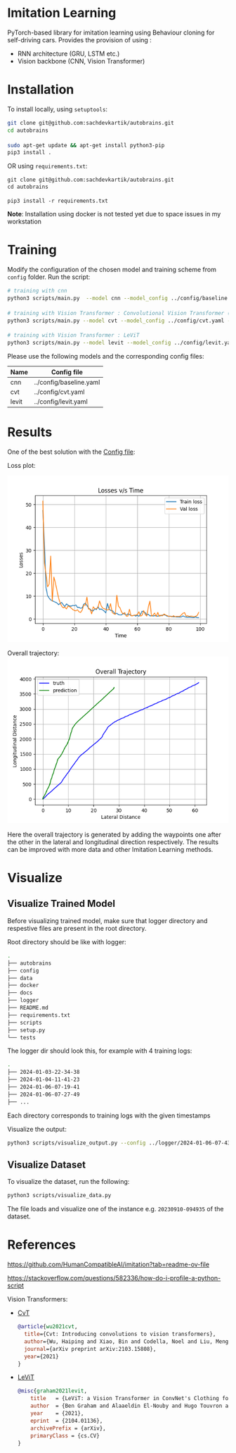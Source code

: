 # __Imitation Learning__
  
PyTorch-based library for imitation learning using Behaviour cloning for self-driving cars. Provides the provision of using :
    
- RNN architecture (GRU, LSTM etc.)
- Vision backbone (CNN, Vision Transformer)

# __Installation__
To install locally, using  ```setuptools```:
```bash
git clone git@github.com:sachdevkartik/autobrains.git
cd autobrains

sudo apt-get update && apt-get install python3-pip
pip3 install .
```
OR using  ```requirements.txt```:

```
git clone git@github.com:sachdevkartik/autobrains.git
cd autobrains

pip3 install -r requirements.txt
```

**Note**: Installation using docker is not tested yet due to space issues in my workstation

# __Training__

Modify the configuration of the chosen model and training scheme from ```config``` folder. Run the script:

```bash
# training with cnn
python3 scripts/main.py  --model cnn --model_config ../config/baseline.yaml --common_config ../config/common.yaml

# training with Vision Transformer : Convolutional Vision Transformer (CvT)
python3 scripts/main.py --model cvt --model_config ../config/cvt.yaml --common_config ../config/common.yaml

# training with Vision Transformer : LeViT
python3 scripts/main.py --model levit --model_config ../config/levit.yaml --common_config ../config/common.yaml
```

Please use the following models and the corresponding config files:

| Name          | Config file | 
| ------------- | --- | 
| cnn      | ../config/baseline.yaml  | 
| cvt    | ../config/cvt.yaml  | 
| levit   | ../config/levit.yaml  | 

# __Results__
One of the best solution with the [Config file](/docs/sample_result/baseline.yaml): 

Loss plot:

![png](./docs/sample_result/loss.png)

Overall trajectory:
![png](./docs/sample_result/overall_trajectory.png)

Here the overall trajectory is generated by adding the waypoints one after the other in the  lateral and longitudinal direction respectively. The results can be improved with more data and other Imitation Learning methods.

# __Visualize__

## Visualize Trained Model
Before visualizing trained model, make sure that logger directory and respestive files are present in the root directory. 

Root directory should be like with logger:
```bash
.
├── autobrains
├── config
├── data
├── docker
├── docs
├── logger
├── README.md
├── requirements.txt
├── scripts
├── setup.py
└── tests
```

The logger dir should look this, for example with 4 training logs:
```bash
.
├── 2024-01-03-22-34-38
├── 2024-01-04-11-41-23
├── 2024-01-06-07-19-41
├── 2024-01-06-07-27-49
├── ...
```
Each directory corresponds to training logs with the given timestamps

Visualize the output:

```bash
python3 scripts/visualize_output.py --config ../logger/2024-01-06-07-43-10/config.yaml
```

## Visualize Dataset
To visualize the dataset, run the following:

```bash
python3 scripts/visualize_data.py 
```
The file loads and visualize one of the instance e.g. ``20230910-094935`` of the dataset.

# References
https://github.com/HumanCompatibleAI/imitation?tab=readme-ov-file

https://stackoverflow.com/questions/582336/how-do-i-profile-a-python-script

Vision Transformers:

* [CvT](https://arxiv.org/abs/2103.15808)


  ```bibtex
  @article{wu2021cvt,
    title={Cvt: Introducing convolutions to vision transformers},
    author={Wu, Haiping and Xiao, Bin and Codella, Noel and Liu, Mengchen and Dai, Xiyang and Yuan, Lu and Zhang, Lei},
    journal={arXiv preprint arXiv:2103.15808},
    year={2021}
  }
  ```

 * [LeViT](https://openaccess.thecvf.com/content/ICCV2021/papers/Graham_LeViT_A_Vision_Transformer_in_ConvNets_Clothing_for_Faster_Inference_ICCV_2021_paper.pdf)

    ```bibtex
    @misc{graham2021levit,
        title   = {LeViT: a Vision Transformer in ConvNet's Clothing for Faster Inference},
        author  = {Ben Graham and Alaaeldin El-Nouby and Hugo Touvron and Pierre Stock and Armand Joulin and Hervé Jégou and Matthijs Douze},
        year    = {2021},
        eprint  = {2104.01136},
        archivePrefix = {arXiv},
        primaryClass = {cs.CV}
    }